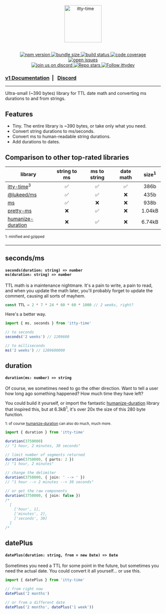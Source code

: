 <br />

<p align="center">
  <a href="https://itty.dev/itty-time">
     <img src="https://github.com/kwhitley/itty-time/assets/865416/e45b9e04-a442-43b1-9961-59d62c62e88a" alt="itty-time" height="120" />
  </a>
  <br /><br />
<p>

<p align="center">
  <a href="https://npmjs.com/package/itty-time" target="_blank">
    <img src="https://img.shields.io/npm/v/itty-time.svg?style=flat-square" alt="npm version" />
  </a>
  <a href="https://itty.ing/https://edge.bundlejs.com/?q=itty-time" target="_blank">
    <img src="https://itty.ing/https://edge.bundlejs.com/?q=itty-time&badge&badge-style=flat-square" alt="bundle size" />
  </a>
  <a href="https://github.com/kwhitley/itty-time/actions/workflows/verify.yml" target="_blank">
    <img src="https://img.shields.io/github/actions/workflow/status/kwhitley/itty-time/verify.yml?branch=v1.x&style=flat-square" alt="build status" />
  </a>
  <a href="https://coveralls.io/github/kwhitley/itty-time?branch=v1.x" target="_blank">
    <img src="https://img.shields.io/coveralls/github/kwhitley/itty-time/v1.x?style=flat-square" alt="code coverage" />
  </a>
  <!-- <a href="https://npmjs.com/package/itty-time" target="_blank">
    <img src="https://img.shields.io/npm/dw/itty-time?style=flat-square" alt="weekly downloads" />
  </a> -->
  <a href="https://github.com/kwhitley/itty-time/issues" target="_blank">
    <img src="https://img.shields.io/github/issues/kwhitley/itty-time?style=flat-square" alt="open issues" />
  </a>

  <br />

  <a href="https://discord.gg/53vyrZAu9u" target="_blank">
    <img src="https://img.shields.io/discord/832353585802903572?label=Discord&logo=Discord&style=flat-square&logoColor=fff" alt="join us on discord" />
  </a>
  <a href="https://github.com/kwhitley/itty-time" target="_blank">
    <img src="https://img.shields.io/github/stars/kwhitley/itty-time?style=social" alt="Repo stars" />
  </a>
  <a href="https://www.twitter.com/ittydev" target="_blank">
    <img src="https://img.shields.io/twitter/follow/ittydev.svg?style=social&label=Follow" alt="Follow ittydev" />
  </a>
</p>

###  [v1 Documentation](https://itty.dev/itty-time) &nbsp;| &nbsp; [Discord](https://discord.gg/53vyrZAu9u) 

---

Ultra-small (~390 bytes) library for TTL date math and converting ms durations to and from strings.

## Features

- Tiny. The entire library is ~390 bytes, or take only what you need.
- Convert string durations to ms/seconds.
- Convert ms to human-readable string durations.
- Add durations to dates.

## Comparison to other top-rated libraries
| library | string to ms | ms to string | date math | size<sup>1</sup>
| --- | :-: | :-: | :-: | :-: |
| [itty-time](https://www.npmjs.com/package/itty-time)<sup>3</sup> | ✅ | ✅ | ✅ | 386b |
| [@lukeed/ms](https://www.npmjs.com/package/@lukeed/ms) | ✅ | ✅ | ❌ | 435b |
| [ms](https://www.npmjs.com/package/ms) | ✅ | ❌ | ❌ | 938b |
| [pretty-ms](https://www.npmjs.com/package/pretty-ms) | ❌ | ✅ | ❌ | 1.04kB |
| [humanize-duration](https://www.npmjs.com/package/humanize-duration) | ❌ | ✅ | ❌ | 6.74kB |

<sup>1: minified and gzipped</sup> &nbsp;

---

## seconds/ms
<h4>
  <code>seconds(duration: string) => number</code><br />
  <code>ms(duration: string) => number</code><br />
</h4>

TTL math is a maintenance nightmare. It's a pain to write, a pain to read, and when you update the math later, you'll probably forget to update the comment, causing all sorts of mayhem.

```ts
const TTL = 2 * 7 * 24 * 60 * 60 * 1000 // 2 weeks, right?
```

Here's a better way.

```ts
import { ms, seconds } from 'itty-time'

// to seconds
seconds('2 weeks') // 1209600

// to milliseconds
ms('2 weeks') // 1209600000
```

## duration
<h4>
  <code>duration(ms: number) => string</code>
</h4>

Of course, we sometimes need to go the other direction.  Want to tell a user how long ago something happened?  How much time they have left?  

You could build it yourself, or import the fantastic [humanize-duration](https://www.npmjs.com/package/humanize-duration) library that inspired this, but at 6.3kB<sup>1</sup>, it's over 20x the size of this 280 byte function.

<sup>1: of course [humanize-duration](https://www.npmjs.com/package/humanize-duration) can also do much, much more.</sup>

```ts
import { duration } from 'itty-time'

duration(3750000)
// "1 hour, 2 minutes, 30 seconds"

// limit number of segments returned
duration(3750000, { parts: 2 })
// "1 hour, 2 minutes"

// change the delimiter
duration(3750000, { join: ' --> ' })
// "1 hour --> 2 minutes --> 30 seconds"

// or get the raw components
duration(3750000, { join: false })
/*
  [
    ['hour', 1],
    ['minutes', 2],
    ['seconds', 30]
  ]
/*
```

## datePlus
<h4>
  <code>datePlus(duration: string, from = new Date) => Date</code>
</h4>

Sometimes you need a TTL for some point in the future, but sometimes you need the actual date.  You could convert it all yourself... or use this.

```js
import { datePlus } from 'itty-time'

// from right now
datePlus('2 months')

// or from a different date
datePlus('2 months', datePlus('1 week'))
```
